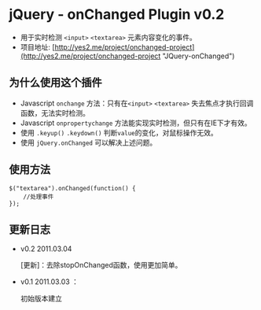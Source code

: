 jQuery - onChanged Plugin  v0.2
=========
*  用于实时检测 `<input>` `<textarea>` 元素内容变化的事件。
*  项目地址: [http://yes2.me/project/onchanged-project](http://yes2.me/project/onchanged-project "JQuery-onChanged")

为什么使用这个插件
---------
*  Javascript `onchange` 方法：只有在`<input>` `<textarea>` 失去焦点才执行回调函数，无法实时检测。
*  Javascript `onpropertychange` 方法能实现实时检测，但只有在IE下才有效。
*  使用 `.keyup()`  `.keydown()` 判断`value`的变化，对鼠标操作无效。
*  使用 `jQuery.onChanged` 可以解决上述问题。 

使用方法
---------

	$("textarea").onChanged(function() {
		//处理事件
	});
	
更新日志
---------
*  v0.2   2011.03.04

	[更新]：去除stopOnChanged函数，使用更加简单。

*  v0.1   2011.03.03 ：
	
	初始版本建立